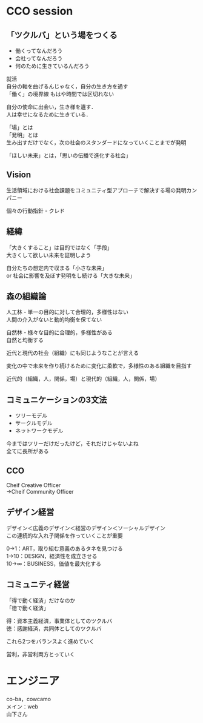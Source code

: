 # CCO session
## 「ツクルバ」という場をつくる
- 働くってなんだろう
- 会社ってなんだろう
- 何のために生きているんだろう

就活  
自分の軸を曲げるんじゃなく，自分の生き方を通す  
「働く」の境界線 もはや時間では区切れない

自分の使命に出会い，生き様を遺す．  
人は幸せになるために生きている．

「場」とは  
「発明」とは  
生み出すだけでなく，次の社会のスタンダードになっていくことまでが発明

「ほしい未来」とは，「思いの伝播で進化する社会」

## Vision
生活領域における社会課題をコミュニティ型アプローチで解決する場の発明カンパニー

個々の行動指針 - クレド

## 経緯
「大きくすること」は目的ではなく「手段」  
大きくして欲しい未来を証明しよう

自分たちの想定内で収まる「小さな未来」  
or 社会に影響を及ぼす発明をし続ける「大きな未来」

## 森の組織論
人工林 - 単一の目的に対して合理的，多様性はない  
人間の介入がないと動的均衡を保てない

自然林 - 様々な目的に合理的，多様性がある  
自然と均衡する

近代と現代の社会（組織）にも同じようなことが言える

変化の中で未来を作り続けるために変化に柔軟で，多様性のある組織を目指す

近代的（組織，人，関係，場）と現代的（組織，人，関係，場）

## コミュニケーションの3文法
- ツリーモデル
- サークルモデル
- ネットワークモデル

今まではツリーだけだったけど，それだけじゃないよね  
全てに長所がある

## CCO
Cheif Creative Officer  
→Cheif Community Officer

## デザイン経営
デザイン＜広義のデザイン＜経営のデザイン＜ソーシャルデザイン  
この連続的な入れ子関係を作っていくことが重要

0→1：ART，取り組む意義のあるタネを見つける  
1→10：DESIGN，経済性を成立させる  
10→∞：BUSINESS，価値を最大化する

## コミュニティ経営
「得で動く経済」だけなのか  
「徳で動く経済」

得：資本主義経済，事業体としてのツクルバ  
徳：感謝経済，共同体としてのツクルバ

これら2つをバランスよく進めていく

営利，非営利両方とっていく


# エンジニア
co-ba，cowcamo  
メイン：web  
山下さん  
